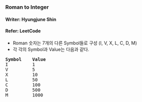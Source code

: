 ### Roman to Integer
#### Writer: Hyungjune Shin
#### Refer: LeetCode
- Roman 숫자는 7개의 다른 Symbol들로 구성 (I, V, X, L, C, D, M)
- 각 각의 Symbol과 Value는 다음과 같다.   
<pre>
<b>Symbol    Value</b>
I         1
V         5
X         10
L         50
C         100
D         500
M         1000
</pre>
